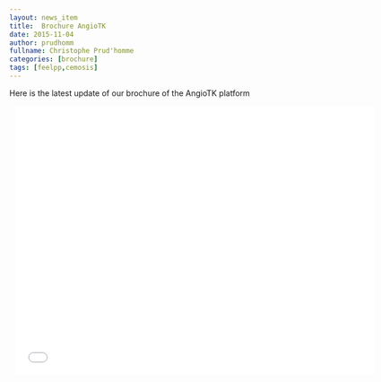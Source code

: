 ```yaml
---
layout: news_item
title:  Brochure AngioTK
date: 2015-11-04
author: prudhomm
fullname: Christophe Prud'homme
categories: [brochure]
tags: [feelpp,cemosis]
---
```


Here is the latest update of our brochure of the AngioTK platform

<div style="width: 640px; height: 480px; margin: 10px; position: relative;"><iframe allowfullscreen frameborder="0" style="width:640px; height:480px" src="//d2pjrbs8oo6puz.cloudfront.net/58440a86-1d48-493a-92ac-0cc4376f8eaf/embedControls.html" id="hP.phKHgvEb3"></iframe></div>
